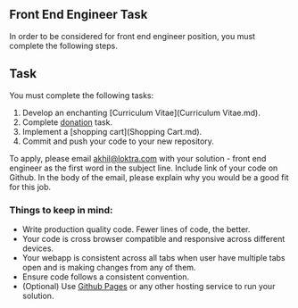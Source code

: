 ## Front End Engineer Task

In order to be considered for front end engineer position, you must complete the following steps.

## Task

You must complete the following tasks:

1. Develop an enchanting [Curriculum Vitae](Curriculum Vitae.md).
2. Complete [donation](Donate.md) task.
3. Implement a [shopping cart](Shopping Cart.md).
4. Commit and push your code to your new repository.

To apply, please email akhil@loktra.com with your solution - front end engineer as the first word in the subject line. Include link of your code on Github. In the body of the email, please explain why you would be a good fit for this job.


### Things to keep in mind:

* Write production quality code. Fewer lines of code, the better.
* Your code is cross browser compatible and responsive across different devices.
* Your webapp is consistent across all tabs when user have multiple tabs open and is making changes from any of them.
* Ensure code follows a consistent convention.
* (Optional) Use [Github Pages](https://help.github.com/articles/what-is-github-pages/) or any other hosting service to run your solution.
